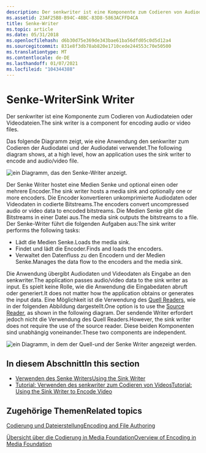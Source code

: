 ```yaml
---
description: Der senkwriter ist eine Komponente zum Codieren von Audiodateien oder Videodateien.
ms.assetid: 23AF25B8-B94C-48BC-83D8-5863ACFFD4CA
title: Senke-Writer
ms.topic: article
ms.date: 05/31/2018
ms.openlocfilehash: d6b30d75e369de343bae61ba56dfd05c0d5d12a4
ms.sourcegitcommit: 831e8f3db78ab820e1710cede244553c70e50500
ms.translationtype: MT
ms.contentlocale: de-DE
ms.lasthandoff: 01/07/2021
ms.locfileid: "104344388"
---
```

# <a name="sink-writer"></a><span data-ttu-id="aa6a9-103">Senke-Writer</span><span class="sxs-lookup"><span data-stu-id="aa6a9-103">Sink Writer</span></span>

<span data-ttu-id="aa6a9-104">Der senkwriter ist eine Komponente zum Codieren von Audiodateien oder Videodateien.</span><span class="sxs-lookup"><span data-stu-id="aa6a9-104">The sink writer is a component for encoding audio or video files.</span></span>

<span data-ttu-id="aa6a9-105">Das folgende Diagramm zeigt, wie eine Anwendung den senkwriter zum Codieren der Audiodatei und der Audiodatei verwendet.</span><span class="sxs-lookup"><span data-stu-id="aa6a9-105">The following diagram shows, at a high level, how an application uses the sink writer to encode and audio/video file.</span></span>

![ein Diagramm, das den Senke-Writer anzeigt.](images/encoding09.png)

<span data-ttu-id="aa6a9-107">Der Senke Writer hostet eine Medien Senke und optional einen oder mehrere Encoder.</span><span class="sxs-lookup"><span data-stu-id="aa6a9-107">The sink writer hosts a media sink and optionally one or more encoders.</span></span> <span data-ttu-id="aa6a9-108">Die Encoder konvertieren unkomprimierte Audiodaten oder Videodaten in codierte Bitstreams.</span><span class="sxs-lookup"><span data-stu-id="aa6a9-108">The encoders convert uncompressed audio or video data to encoded bitstreams.</span></span> <span data-ttu-id="aa6a9-109">Die Medien Senke gibt die Bitstreams in einer Datei aus.</span><span class="sxs-lookup"><span data-stu-id="aa6a9-109">The media sink outputs the bitstreams to a file.</span></span> <span data-ttu-id="aa6a9-110">Der Senke-Writer führt die folgenden Aufgaben aus:</span><span class="sxs-lookup"><span data-stu-id="aa6a9-110">The sink writer performs the following tasks:</span></span>

-   <span data-ttu-id="aa6a9-111">Lädt die Medien Senke.</span><span class="sxs-lookup"><span data-stu-id="aa6a9-111">Loads the media sink.</span></span>
-   <span data-ttu-id="aa6a9-112">Findet und lädt die Encoder.</span><span class="sxs-lookup"><span data-stu-id="aa6a9-112">Finds and loads the encoders.</span></span>
-   <span data-ttu-id="aa6a9-113">Verwaltet den Datenfluss zu den Encodern und der Medien Senke.</span><span class="sxs-lookup"><span data-stu-id="aa6a9-113">Manages the data flow to the encoders and the media sink.</span></span>

<span data-ttu-id="aa6a9-114">Die Anwendung übergibt Audiodaten und Videodaten als Eingabe an den senkwriter.</span><span class="sxs-lookup"><span data-stu-id="aa6a9-114">The application passes audio/video data to the sink writer as input.</span></span> <span data-ttu-id="aa6a9-115">Es spielt keine Rolle, wie die Anwendung die Eingabedaten abruft oder generiert.</span><span class="sxs-lookup"><span data-stu-id="aa6a9-115">It does not matter how the application obtains or generates the input data.</span></span> <span data-ttu-id="aa6a9-116">Eine Möglichkeit ist die Verwendung des [Quell Readers](source-reader.md), wie in der folgenden Abbildung dargestellt.</span><span class="sxs-lookup"><span data-stu-id="aa6a9-116">One option is to use the [Source Reader](source-reader.md), as shown in the following diagram.</span></span> <span data-ttu-id="aa6a9-117">Der sendende Writer erfordert jedoch nicht die Verwendung des Quell Readers.</span><span class="sxs-lookup"><span data-stu-id="aa6a9-117">However, the sink writer does not require the use of the source reader.</span></span> <span data-ttu-id="aa6a9-118">Diese beiden Komponenten sind unabhängig voneinander.</span><span class="sxs-lookup"><span data-stu-id="aa6a9-118">These two components are independent.</span></span>

![ein Diagramm, in dem der Quell-und der Senke Writer angezeigt werden.](images/encoding02.png)

## <a name="in-this-section"></a><span data-ttu-id="aa6a9-120">In diesem Abschnitt</span><span class="sxs-lookup"><span data-stu-id="aa6a9-120">In this section</span></span>

-   [<span data-ttu-id="aa6a9-121">Verwenden des Senke Writers</span><span class="sxs-lookup"><span data-stu-id="aa6a9-121">Using the Sink Writer</span></span>](using-the-sink-writer.md)
-   [<span data-ttu-id="aa6a9-122">Tutorial: Verwenden des senkwriter zum Codieren von Videos</span><span class="sxs-lookup"><span data-stu-id="aa6a9-122">Tutorial: Using the Sink Writer to Encode Video</span></span>](tutorial--using-the-sink-writer-to-encode-video.md)

## <a name="related-topics"></a><span data-ttu-id="aa6a9-123">Zugehörige Themen</span><span class="sxs-lookup"><span data-stu-id="aa6a9-123">Related topics</span></span>

<dl> <dt>

[<span data-ttu-id="aa6a9-124">Codierung und Dateierstellung</span><span class="sxs-lookup"><span data-stu-id="aa6a9-124">Encoding and File Authoring</span></span>](encoding-and-file-authoring.md)
</dt> <dt>

[<span data-ttu-id="aa6a9-125">Übersicht über die Codierung in Media Foundation</span><span class="sxs-lookup"><span data-stu-id="aa6a9-125">Overview of Encoding in Media Foundation</span></span>](overview-of-encoding-in-media-foundation.md)
</dt> </dl>

 

 



